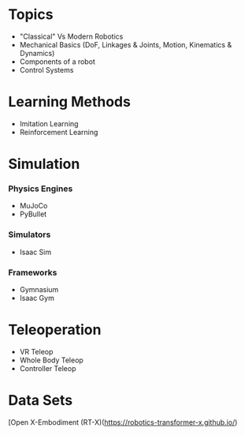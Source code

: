 # Topics

- "Classical" Vs Modern Robotics
- Mechanical Basics (DoF, Linkages & Joints, Motion, Kinematics & Dynamics)
- Components of a robot
- Control Systems

# Learning Methods
- Imitation Learning
- Reinforcement Learning

# Simulation

### Physics Engines
- MuJoCo
- PyBullet

### Simulators
- Isaac Sim

### Frameworks
- Gymnasium
- Isaac Gym

# Teleoperation
- VR Teleop
- Whole Body Teleop
- Controller Teleop

# Data Sets

[Open X-Embodiment (RT-X)(https://robotics-transformer-x.github.io/)



